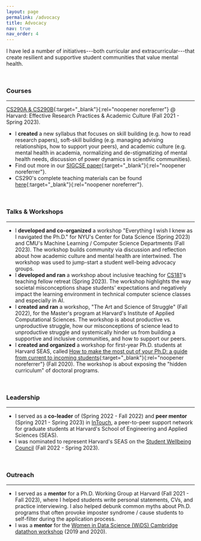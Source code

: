 ```yaml
---
layout: page
permalink: /advocacy
title: Advocacy
nav: true
nav_order: 4
---
```



I have led a number of initiatives---both curricular and extracurricular---that create resilient and supportive student communities that value mental health.


<br/>

### Courses
<hr/>

[CS290A & CS290B](https://yanivyacoby.github.io/harvard-cs290/){:target="_blank"}{:rel="noopener noreferrer"} @ Harvard: Effective Research Practices & Academic Culture (Fall 2021 - Spring 2023).
* I **created** a new syllabus that focuses on skill building (e.g. how to read research papers), soft-skill building (e.g. managing advising relationships, how to support your peers), and academic culture (e.g. mental health in academia, normalizing and de-stigmatizing of mental health needs, discussion of power dynamics in scientific communities).
* Find out more in our [SIGCSE paper](https://arxiv.org/abs/2208.12650){:target="_blank"}{:rel="noopener noreferrer"}.
* CS290's complete teaching materials can be found [here](https://yanivyacoby.github.io/harvard-cs290-teaching-materials){:target="_blank"}{:rel="noopener noreferrer"}.


<br/>

### Talks & Workshops
<hr/>

* I **developed and co-organized** a workshop "Everything I wish I knew as I navigated the Ph.D." for NYU's Center for Data Science (Spring 2023) and CMU's Machine Learning / Computer Science Departments (Fall 2023). The workshop builds community via discussion and reflection about how academic culture and mental health are intertwined. The workshop was used to jump-start a student well-being advocacy groups. 
* I **developed and ran** a workshop about inclusive teaching for [CS181](https://harvard-ml-courses.github.io/cs181-web/)'s teaching fellow retreat (Spring 2023). The workshop highlights the way societal misconceptions shape students' expectations and negatively impact the learning environment in technical computer science classes and especially in AI.
* I **created and ran** a workshop, "The Art and Science of Struggle" (Fall 2022), for the Master's program at Harvard's Institute of Applied Computational Sciences. The workshop is about productive vs. unproductive struggle, how our misconceptions of science lead to unproductive struggle and systemically hinder us from building a supportive and inclusive communities, and how to support our peers.
* I **created and organized** a workshop for first-year Ph.D. students at Harvard SEAS, called [How to make the most out of your Ph.D: a guide from current to incoming students](https://yanivyacoby.github.io/a-guide-to-your-phd/guide.html){:target="_blank"}{:rel="noopener noreferrer"} (Fall 2020). The workshop is about exposing the "hidden curriculum" of doctoral programs. 


<br/>

### Leadership
<hr/>

* I served as a **co-leader** of (Spring 2022 - Fall 2022) and **peer mentor** (Spring 2021 - Spring 2023) in [InTouch](https://intouch.seas.harvard.edu/), a peer-to-peer support network for graduate students at Harvard's School of Engineering and Applied Sciences (SEAS). 
* I was nominated to represent Harvard's SEAS on the [Student Wellbeing Council](https://www.harvard.edu/wellbeing/about/) (Fall 2022 - Spring 2023). 


<br/>

### Outreach
<hr/>

* I served as a **mentor** for a Ph.D. Working Group at Harvard (Fall 2021 - Fall 2023), where I helped students write personal statements, CVs, and practice interviewing. I also helped debunk common myths about Ph.D. programs that often provoke imposter syndrome / cause students to self-filter during the application process.
* I was a **mentor** for the [Women in Data Science (WiDS) Cambridge datathon workshop](https://onefishy.github.io/wids_datathon/) (2019 and 2020). 

